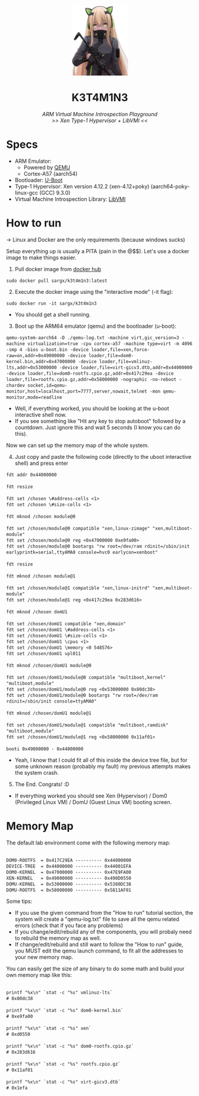 <div align="center">
  <img src="https://github.com/Sargastico/K3t4m1n3/blob/main/chpic.su_-_tmp_girls_frontline_008.png" width="30%">
  <h1> K3T4M1N3 </h1>
  <i> ARM Virtual Machine Introspection Playground </i><br>
  <i> >> Xen Type-1 Hypervisor + LibVMI << </b></i>
  <h1></h1>

<div align="left">

# Specs

- ARM Emulator: 
  - Powered by [QEMU](https://www.qemu.org/docs/master/system/target-arm.html)
  - Cortex-A57 (aarch54)
- Bootloader: [U-Boot](https://u-boot.readthedocs.io/en/latest/#)
- Type-1 Hypervisor: Xen version 4.12.2 (xen-4.12+poky) (aarch64-poky-linux-gcc (GCC) 9.3.0)
- Virtual Machine Introspection Library: [LibVMI](https://github.com/libvmi/libvmi)

# How to run

-> Linux and Docker are the only requirements (because windows sucks)

Setup everything up is usually a PITA (pain in the @$$). Let's use a docker image to make things easier.

1. Pull docker image from [docker hub](https://hub.docker.com/r/sargx/k3t4m1n3)

```
sudo docker pull sargx/k3t4m1n3:latest
```

2. Execute the docker image using the "interactive mode" (-it flag):

```
sudo docker run -it sargx/k3t4m1n3
```

- You should get a shell running.


3. Boot up the ARM64 emulator (qemu) and the bootloader (u-boot):

```
qemu-system-aarch64 -D ./qemu-log.txt -machine virt,gic_version=3 -machine virtualization=true -cpu cortex-a57 -machine type=virt -m 4096 -smp 4 -bios u-boot.bin -device loader,file=xen,force-raw=on,addr=0x49000000 -device loader,file=dom0-kernel.bin,addr=0x47000000 -device loader,file=vmlinuz-lts,addr=0x53000000 -device loader,file=virt-gicv3.dtb,addr=0x44000000 -device loader,file=dom0-rootfs.cpio.gz,addr=0x417c29ea -device loader,file=rootfs.cpio.gz,addr=0x58000000 -nographic -no-reboot -chardev socket,id=qemu-monitor,host=localhost,port=7777,server,nowait,telnet -mon qemu-monitor,mode=readline
```

- Well, if everything worked, you should be looking at the u-boot interactive shell now.
- If you see something like "Hit any key to stop autoboot" followed by a countdown. Just ignore this and wait 5 seconds (I know you can do this).

Now we can set up the memory map of the whole system. 

4. Just copy and paste the following code (directly to the uboot interactive shell) and press enter

```
fdt addr 0x44000000

fdt resize

fdt set /chosen \#address-cells <1>
fdt set /chosen \#size-cells <1>

fdt mknod /chosen module@0

fdt set /chosen/module@0 compatible "xen,linux-zimage" "xen,multiboot-module"
fdt set /chosen/module@0 reg <0x47000000 0xe9fa00>
fdt set /chosen/module@0 bootargs "rw root=/dev/ram rdinit=/sbin/init   earlyprintk=serial,ttyAMA0 console=hvc0 earlycon=xenboot"

fdt resize

fdt mknod /chosen module@1

fdt set /chosen/module@1 compatible "xen,linux-initrd" "xen,multiboot-module"
fdt set /chosen/module@1 reg <0x417c29ea 0x283d616>

fdt mknod /chosen domU1

fdt set /chosen/domU1 compatible "xen,domain"
fdt set /chosen/domU1 \#address-cells <1>
fdt set /chosen/domU1 \#size-cells <1>
fdt set /chosen/domU1 \cpus <1>
fdt set /chosen/domU1 \memory <0 548576>
fdt set /chosen/domU1 vpl011

fdt mknod /chosen/domU1 module@0

fdt set /chosen/domU1/module@0 compatible "multiboot,kernel" "multiboot,module"
fdt set /chosen/domU1/module@0 reg <0x53000000 0x80dc38>
fdt set /chosen/domU1/module@0 bootargs "rw root=/dev/ram rdinit=/sbin/init console=ttyAMA0"

fdt mknod /chosen/domU1 module@1

fdt set /chosen/domU1/module@1 compatible "multiboot,ramdisk" "multiboot,module"
fdt set /chosen/domU1/module@1 reg <0x58000000 0x11af01>

booti 0x49000000 - 0x44000000
```
- Yeah, I know that I could fit all of this inside the device tree file, but for some unknown reason (probably my fault) my previous attempts makes the system crash.

5. The End. Congrats! :D

- If everything worked you should see Xen (Hypervisor) / Dom0 (Privileged Linux VM) / DomU (Guest Linux VM) booting screen.

# Memory Map


The default lab environment come with the following memory map:

```

DOM0-ROOTFS  = 0x417C29EA ---------- 0x44000000
DEVICE-TREE  = 0x44000000 ---------- 0x44001EFA
DOM0-KERNEL  = 0x47000000 ---------- 0x47E9FA00
XEN-KERNEL   = 0x49000000 ---------- 0x490D0550
DOMU-KERNEL  = 0x53000000 ---------- 0x5380DC38
DOMU-ROOTFS  = 0x58000000 ---------- 0x5811AF01

```

Some tips:
- If you use the given command from the "How to run" tutorial section, the system will create a "qemu-log.txt" file to save all the qemu related errors (check that if you face any problems)
- If you change/edit/rebuild any of the components, you will probaly need to rebuild the memory map as well.
- If change/edit/rebuild and still want to follow the "How to run" guide, you MUST edit the qemu launch command, to fit all the addresses to your new memory map.

You can easily get the size of any binary to do some math and build your own memory map like this:

```

printf "%x\n" `stat -c "%s" vmlinuz-lts`
# 0x80dc38

printf "%x\n" `stat -c "%s" dom0-kernel.bin`
# 0xe9fa00

printf "%x\n" `stat -c "%s" xen`
# 0xd0550

printf "%x\n" `stat -c "%s" dom0-rootfs.cpio.gz`
# 0x283d616

printf "%x\n" `stat -c "%s" rootfs.cpio.gz`
# 0x11af01

printf "%x\n" `stat -c "%s" virt-gicv3.dtb`
# 0x1efa

```
